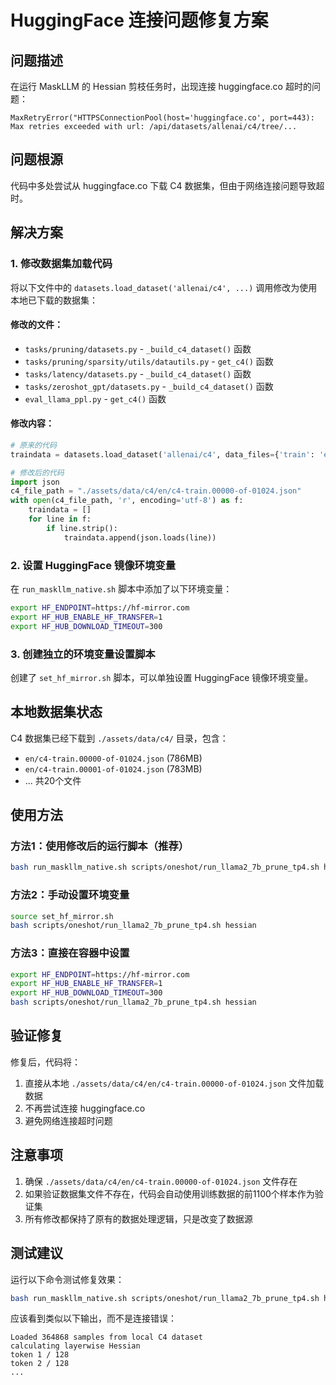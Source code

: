# HuggingFace 连接问题修复方案

## 问题描述

在运行 MaskLLM 的 Hessian 剪枝任务时，出现连接 huggingface.co 超时的问题：

```
MaxRetryError("HTTPSConnectionPool(host='huggingface.co', port=443): Max retries exceeded with url: /api/datasets/allenai/c4/tree/...
```

## 问题根源

代码中多处尝试从 huggingface.co 下载 C4 数据集，但由于网络连接问题导致超时。

## 解决方案

### 1. 修改数据集加载代码

将以下文件中的 `datasets.load_dataset('allenai/c4', ...)` 调用修改为使用本地已下载的数据集：

#### 修改的文件：
- `tasks/pruning/datasets.py` - `_build_c4_dataset()` 函数
- `tasks/pruning/sparsity/utils/datautils.py` - `get_c4()` 函数  
- `tasks/latency/datasets.py` - `_build_c4_dataset()` 函数
- `tasks/zeroshot_gpt/datasets.py` - `_build_c4_dataset()` 函数
- `eval_llama_ppl.py` - `get_c4()` 函数

#### 修改内容：
```python
# 原来的代码
traindata = datasets.load_dataset('allenai/c4', data_files={'train': 'en/c4-train.00000-of-01024.json.gz'}, cache_dir="assets/cache", split='train')

# 修改后的代码
import json
c4_file_path = "./assets/data/c4/en/c4-train.00000-of-01024.json"
with open(c4_file_path, 'r', encoding='utf-8') as f:
    traindata = []
    for line in f:
        if line.strip():
            traindata.append(json.loads(line))
```

### 2. 设置 HuggingFace 镜像环境变量

在 `run_maskllm_native.sh` 脚本中添加了以下环境变量：

```bash
export HF_ENDPOINT=https://hf-mirror.com
export HF_HUB_ENABLE_HF_TRANSFER=1
export HF_HUB_DOWNLOAD_TIMEOUT=300
```

### 3. 创建独立的环境变量设置脚本

创建了 `set_hf_mirror.sh` 脚本，可以单独设置 HuggingFace 镜像环境变量。

## 本地数据集状态

C4 数据集已经下载到 `./assets/data/c4/` 目录，包含：
- `en/c4-train.00000-of-01024.json` (786MB)
- `en/c4-train.00001-of-01024.json` (783MB)
- ... 共20个文件

## 使用方法

### 方法1：使用修改后的运行脚本（推荐）
```bash
bash run_maskllm_native.sh scripts/oneshot/run_llama2_7b_prune_tp4.sh hessian
```

### 方法2：手动设置环境变量
```bash
source set_hf_mirror.sh
bash scripts/oneshot/run_llama2_7b_prune_tp4.sh hessian
```

### 方法3：直接在容器中设置
```bash
export HF_ENDPOINT=https://hf-mirror.com
export HF_HUB_ENABLE_HF_TRANSFER=1
export HF_HUB_DOWNLOAD_TIMEOUT=300
bash scripts/oneshot/run_llama2_7b_prune_tp4.sh hessian
```

## 验证修复

修复后，代码将：
1. 直接从本地 `./assets/data/c4/en/c4-train.00000-of-01024.json` 文件加载数据
2. 不再尝试连接 huggingface.co
3. 避免网络连接超时问题

## 注意事项

1. 确保 `./assets/data/c4/en/c4-train.00000-of-01024.json` 文件存在
2. 如果验证数据集文件不存在，代码会自动使用训练数据的前1100个样本作为验证集
3. 所有修改都保持了原有的数据处理逻辑，只是改变了数据源

## 测试建议

运行以下命令测试修复效果：
```bash
bash run_maskllm_native.sh scripts/oneshot/run_llama2_7b_prune_tp4.sh hessian
```

应该看到类似以下输出，而不是连接错误：
```
Loaded 364868 samples from local C4 dataset
calculating layerwise Hessian
token 1 / 128
token 2 / 128
...
``` 